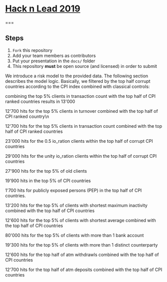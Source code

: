 # [Hack n Lead 2019](https://womenplusplus.ch/hacknlead)

===

## Steps

1. `Fork` this repository
2. Add your team members as contributors
3. Put your presentation in the `docs/` folder
4. This repository **must** be open source (and licensed) in order to submit



We introduce a risk model to the provided data. The following section describes the model logic. Basically, we filtered by the top half corrupt countries according to the CPI index combined with classical controls:

combining the top 5% clients in transaction count with the top half of CPI ranked countries results in 13'000


12'700 hits for the top 5% clients in turnover combined with the top half of CPI ranked country\n

12'700 hits for the top 5% clients in transaction count combined with the top half of CPI ranked countries

23'000 hits for the 0.5 io_ration clients within the top half of corrupt CPI countries

29'000 hits for the unity io_ration clients within the top half of corrupt CPI countries

27'900 hits for the top 5% of old clients

19'900 hits in the top 5% of CPI countries

1'700 hits for publicly exposed persons (PEP) in the top half of CPI countries. 

13'200 hits for the top 5% of clients with shortest maximum inactivity combined with the top half of CPI countries

12'600 hits for the top 5% of clients with shortest average combined with the top half of CPI countries

80'000 hits for the top 5% of clients with more than 1 bank account

19'300 hits for the top 5% of clients with more than 1 distinct counterparty 

12'600 hits for the top half of atm withdrawls combined with the top half of CPI countries

12'700 hits for the top half of atm deposits combined with the top half of CPI countries